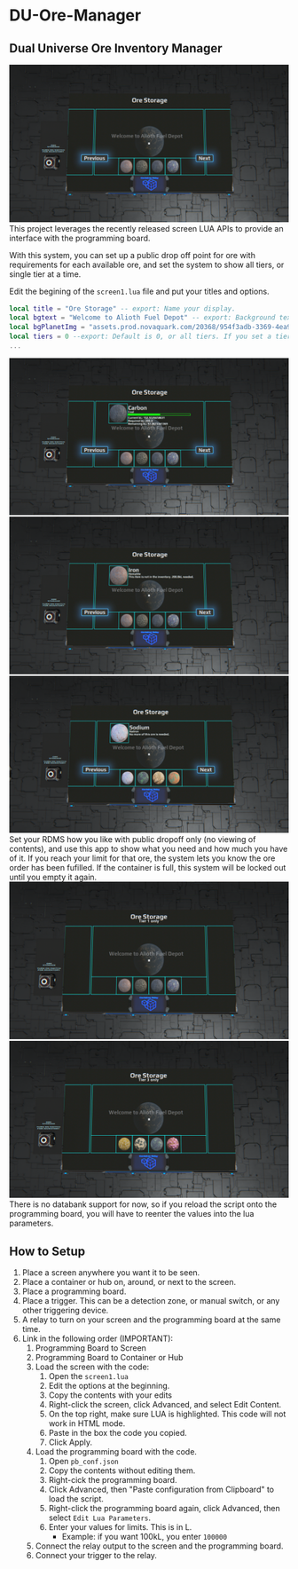 # DU-Ore-Manager
## Dual Universe Ore Inventory Manager

![Initial Screen](/images/1.png)
This project leverages the recently released screen LUA APIs to provide an interface with the programming board.

With this system, you can set up a public drop off point for ore with requirements for each available ore, and set the system to show all tiers, or single tier at a time.

Edit the begining of the `screen1.lua` file and put your titles and options.

```lua
local title = "Ore Storage" -- export: Name your display.
local bgtext = "Welcome to Alioth Fuel Depot" -- export: Background text of your choice.
local bgPlanetImg = "assets.prod.novaquark.com/20368/954f3adb-3369-4ea9-854d-a14606334152.png" -- export: (Default: Alioth URL)
local tiers = 0 --export: Default is 0, or all tiers. If you set a tier (1-5), then only that tier will be displayed.
...
```
![Needs ore](/images/3.png)
![No ore](/images/5.png)
![Limit reached](/images/6.png)
Set your RDMS how you like with public dropoff only (no viewing of contents), and use this app to show what you need and how much you have of it. If you reach your limit for that ore, the system lets you know the ore order has been fufilled. If the container is full, this system will be locked out until you empty it again.
![Tier 1 only](/images/7.png)
![Tier 3 only](/images/8.png)
There is no databank support for now, so if you reload the script onto the programming board, you will have to reenter the values into the lua parameters.

## How to Setup

1. Place a screen anywhere you want it to be seen.
2. Place a container or hub on, around, or next to the screen.
3. Place a programming board.
4. Place a trigger. This can be a detection zone, or manual switch, or any other triggering device.
5. A relay to turn on your screen and the programming board at the same time.
5. Link in the following order (IMPORTANT):
    1. Programming Board to Screen 
    2. Programming Board to Container or Hub
    3. Load the screen with the code:
        1. Open the `screen1.lua`
        2. Edit the options at the beginning.
        3. Copy the contents with your edits
        4. Right-click the screen, click Advanced, and select Edit Content.
        5. On the top right, make sure LUA is highlighted. This code will not work in HTML mode.
        5. Paste in the box the code you copied.
        6. Click Apply.
    4. Load the programming board with the code.
        1. Open `pb_conf.json`
        2. Copy the contents without editing them.
        3. Right-cick the programming board.
        4. Click Advanced, then "Paste configuration from Clipboard" to load the script.
        5. Right-click the programming board again, click Advanced, then select `Edit Lua Parameters`.
        6. Enter your values for limits. This is in L.
            - Example: if you want 100kL, you enter `100000`
    5. Connect the relay output to the screen and the programming board.
    6. Connect your trigger to the relay.
